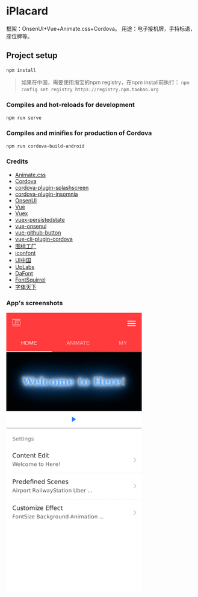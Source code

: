 # iPlacard
框架：OnsenUI+Vue+Animate.css+Cordova。
用途：电子接机牌，手持标语，座位牌等。


## Project setup
```
npm install
```
>如果在中国，需要使用淘宝的npm registry，在npm install前执行：
`npm config set registry https://registry.npm.taobao.org`

### Compiles and hot-reloads for development
```
npm run serve
```

### Compiles and minifies for production of Cordova
```
npm run cordova-build-android
```


### Credits
- [Animate.css](https://daneden.github.io/animate.css)
- [Cordova](https://cordova.apache.org)
- [cordova-plugin-splashscreen](https://github.com/apache/cordova-plugin-splashscreen)
- [cordova-plugin-insomnia](https://github.com/EddyVerbruggen/Insomnia-PhoneGap-Plugin)
- [OnsenUI](https://github.com/OnsenUI/OnsenUI)
- [Vue](https://github.com/vuejs/vue)
- [Vuex](https://github.com/vuejs/vuex)
- [vuex-persistedstate](https://github.com/robinvdvleuten/vuex-persistedstate)
- [vue-onsenui](https://onsen.io/vue)
- [vue-github-button](https://github.com/ntkme/vue-github-button)
- [vue-cli-plugin-cordova](https://github.com/m0dch3n/vue-cli-plugin-cordova)
- [图标工厂](http://icon.wuruihong.com)
- [iconfont](https://www.iconfont.cn)
- [UI中国](https://www.ui.cn)
- [UpLabs](https://www.uplabs.com)
- [DaFont](https://www.dafont.com)
- [FontSquirrel](https://www.fontsquirrel.com)
- [字体天下](http://www.fonts.net.cn)


### App's screenshots
![HOME](screenshots/Home.png)
